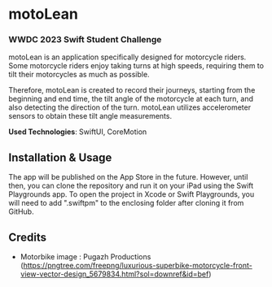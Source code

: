 # motoLean
### WWDC 2023 Swift Student Challenge 

motoLean is an application specifically designed for motorcycle riders. Some motorcycle riders enjoy taking turns at high speeds, requiring them to tilt their motorcycles as much as possible.

Therefore, motoLean is created to record their journeys, starting from the beginning and end time, the tilt angle of the motorcycle at each turn, and also detecting the direction of the turn. motoLean utilizes accelerometer sensors to obtain these tilt angle measurements.

**Used Technologies**: SwiftUI, CoreMotion

## Installation & Usage

The app will be published on the App Store in the future. However, until then, you can clone the repository and run it on your iPad using the Swift Playgrounds app. To open the project in Xcode or Swift Playgrounds, you will need to add ".swiftpm" to the enclosing folder after cloning it from GitHub.

## Credits
- Motorbike image : Pugazh Productions (https://pngtree.com/freepng/luxurious-superbike-motorcycle-front-view-vector-design_5679834.html?sol=downref&id=bef)
